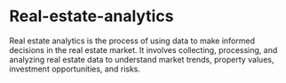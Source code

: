 # Real-estate-analytics
Real estate analytics is the process of using data to make informed decisions in the real estate market. It involves collecting, processing, and analyzing real estate data to understand market trends, property values, investment opportunities, and risks.
